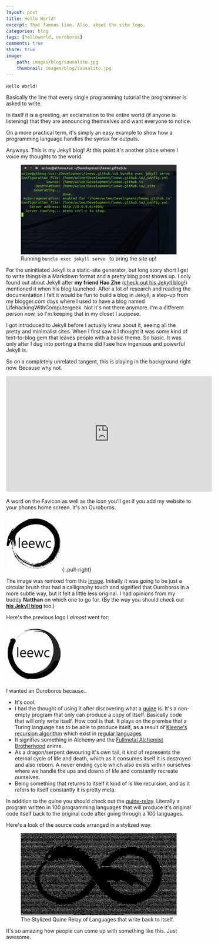 ```yaml
---
layout: post
title: Hello World!
excerpt: That famous line. Also, about the site logo.
categories: blog
tags: [helloworld, ouroboros]
comments: true
share: true
image:
    path: images/blog/sausalito.jpg
    thumbnail: images/blog/sausalito.jpg
---
```


`Hello World!`

Basically the line that every single programming tutorial the programmer is asked to write. 

In itself it is a greeting, an exclamation to the entire world (if anyone is listening) that they are announcing themselves and want everyone to notice.

On a more practical term, it's simply an easy example to show how a programming language handles the syntax for outputs. 

Anyways. This is my Jekyll blog! At this point it's another place where I voice my thoughts to the world. 


<figure>
<a href="/images/blog/serve.png"><img src="/images/blog/serve.png" alt="Serve"></a>
	<figcaption>Running <code>bundle exec jekyll serve </code> to bring the site up!</figcaption>
</figure>

For the uninitiated Jekyll is a static-site generator, but long story short I get to write things in a Markdown format and a pretty blog post shows up. I only found out about Jekyll after **my friend Hao Zhe** [(check out his Jekyll blog!)](http://obsessivecompulsivemisnomer.com) mentioned it when his blog launched. After a lot of research and reading the documentation I felt it would be fun to build a blog in Jekyll, a step-up from my blogger.com days where I used to have a blog named LifehackingWithComputergeek. Not it's not there anymore. I'm a different person now, so I'm keeping that in my closet I suppose.

I got introduced to Jekyll before I actually knew about it, seeing all the pretty and minimalist sites. When I first saw it I thought it was some kind of text-to-blog gem that leaves people with a basic theme. So basic. It was only after I dug into porting a theme did I see how ingenious and powerful Jekyll is.


So on a completely unrelated tangent, this is playing in the background right now. Because why not.

<iframe width="560" height="315" src="https://www.youtube-nocookie.com/embed/I8WSysB5vKM?rel=0&amp;showinfo=0" frameborder="0" allowfullscreen></iframe>

A word on the Favicon as well as the icon you'll get if you add my website to your phones home screen. It's an Ouroboros. 

![ouroboros-favicon](/assets/leewc-152.png){:.pull-right}

The image was remixed from this [image](https://ouroboricphilosophy.wordpress.com/tag/ouroboros/). Initially it was going to be just a circular brush that had a calligraphy touch and signified that Ouroboros in a more subtle way, but it felt a little less original. I had opinions from my buddy **Natthan** on which one to go for. (By the way you should check out **[his Jekyll blog](http://contraultra.me)** too.)

Here's the previous logo I *almost* went for:

![brush-favicon](/images/blog/brush-leewc-152.png)

I wanted an Ouroboros because..

- It's cool. 
- I had the thought of using it after discovering what a [quine](http://en.wikipedia.org/wiki/Quine_%28computing%29) is. It's a non-empty program that only can produce a copy of itself. Basically code that will only write itself. How cool is that. It plays on the premise that a Turing language has to be able to produce itself, as a result of [Kleene's recursion algorithm](http://en.wikipedia.org/wiki/Kleene%27s_recursion_theorem) which exist in [regular languages](http://en.wikipedia.org/wiki/Regular_language)
- It signifies something in Alchemy and the [Fullmetal Alchemist Brotherhood](http://fma.wikia.com/wiki/Ouroboros) anime.
- As a dragon/serpent devouring it's own tail, it kind of represents the eternal cycle of life and death, which as it consumes itself it is destroyed and also reborn. A never ending cycle which also exists within ourselves where we handle the ups and downs of life and constantly recreate ourselves. 
- Being something that returns to itself it kind of is like recursion, and as it refers to itself constantly it is pretty meta.

In addition to the quine you should check out the [quine-relay](https://github.com/mame/quine-relay). Literally a program written in 100 programming languages that will produce it's original code itself back to the original code after going through a 100 languages.

Here's a look of the source code arranged in a stylized way. 

<figure>
<a href="https://raw.githubusercontent.com/mame/quine-relay/master/thumbnail.png"><img src="https://raw.githubusercontent.com/mame/quine-relay/master/thumbnail.png" alt="Quine Relay"></a>
	<figcaption>The Stylized Quine Relay of Languages that write back to itself.</figcaption>
</figure>

It's so amazing how people can come up with something like this. Just awesome.
